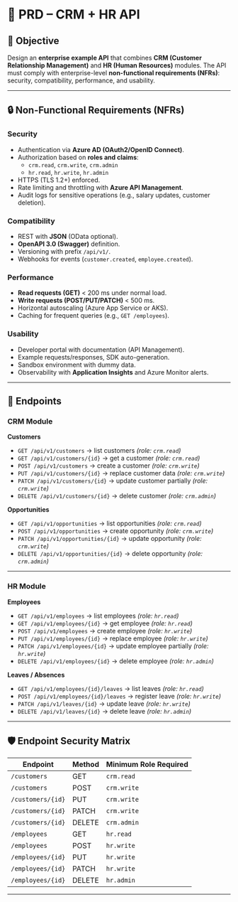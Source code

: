 # 📄 PRD – CRM + HR API  

## 🎯 Objective
Design an **enterprise example API** that combines **CRM (Customer Relationship Management)** and **HR (Human Resources)** modules. The API must comply with enterprise-level **non-functional requirements (NFRs)**: security, compatibility, performance, and usability.  

---

## 🔒 Non-Functional Requirements (NFRs)

### Security
- Authentication via **Azure AD (OAuth2/OpenID Connect)**.  
- Authorization based on **roles and claims**:  
  - `crm.read`, `crm.write`, `crm.admin`  
  - `hr.read`, `hr.write`, `hr.admin`  
- HTTPS (TLS 1.2+) enforced.  
- Rate limiting and throttling with **Azure API Management**.  
- Audit logs for sensitive operations (e.g., salary updates, customer deletion).  

### Compatibility
- REST with **JSON** (OData optional).  
- **OpenAPI 3.0 (Swagger)** definition.  
- Versioning with prefix `/api/v1/`.  
- Webhooks for events (`customer.created`, `employee.created`).  

### Performance
- **Read requests (GET)** < 200 ms under normal load.  
- **Write requests (POST/PUT/PATCH)** < 500 ms.  
- Horizontal autoscaling (Azure App Service or AKS).  
- Caching for frequent queries (e.g., `GET /employees`).  

### Usability
- Developer portal with documentation (API Management).  
- Example requests/responses, SDK auto-generation.  
- Sandbox environment with dummy data.  
- Observability with **Application Insights** and Azure Monitor alerts.  

---

## 🔗 Endpoints

### CRM Module
**Customers**  
- `GET /api/v1/customers` → list customers *(role: `crm.read`)*  
- `GET /api/v1/customers/{id}` → get a customer *(role: `crm.read`)*  
- `POST /api/v1/customers` → create a customer *(role: `crm.write`)*  
- `PUT /api/v1/customers/{id}` → replace customer data *(role: `crm.write`)*  
- `PATCH /api/v1/customers/{id}` → update customer partially *(role: `crm.write`)*  
- `DELETE /api/v1/customers/{id}` → delete customer *(role: `crm.admin`)*  

**Opportunities**  
- `GET /api/v1/opportunities` → list opportunities *(role: `crm.read`)*  
- `POST /api/v1/opportunities` → create opportunity *(role: `crm.write`)*  
- `PATCH /api/v1/opportunities/{id}` → update opportunity *(role: `crm.write`)*  
- `DELETE /api/v1/opportunities/{id}` → delete opportunity *(role: `crm.admin`)*  

---

### HR Module
**Employees**  
- `GET /api/v1/employees` → list employees *(role: `hr.read`)*  
- `GET /api/v1/employees/{id}` → get employee *(role: `hr.read`)*  
- `POST /api/v1/employees` → create employee *(role: `hr.write`)*  
- `PUT /api/v1/employees/{id}` → replace employee *(role: `hr.write`)*  
- `PATCH /api/v1/employees/{id}` → update employee partially *(role: `hr.write`)*  
- `DELETE /api/v1/employees/{id}` → delete employee *(role: `hr.admin`)*  

**Leaves / Absences**  
- `GET /api/v1/employees/{id}/leaves` → list leaves *(role: `hr.read`)*  
- `POST /api/v1/employees/{id}/leaves` → register leave *(role: `hr.write`)*  
- `PATCH /api/v1/leaves/{id}` → update leave *(role: `hr.write`)*  
- `DELETE /api/v1/leaves/{id}` → delete leave *(role: `hr.admin`)*  

---

## 🛡️ Endpoint Security Matrix

| Endpoint                  | Method | Minimum Role Required |
|---------------------------|--------|------------------------|
| `/customers`              | GET    | `crm.read`            |
| `/customers`              | POST   | `crm.write`           |
| `/customers/{id}`         | PUT    | `crm.write`           |
| `/customers/{id}`         | PATCH  | `crm.write`           |
| `/customers/{id}`         | DELETE | `crm.admin`           |
| `/employees`              | GET    | `hr.read`             |
| `/employees`              | POST   | `hr.write`            |
| `/employees/{id}`         | PUT    | `hr.write`            |
| `/employees/{id}`         | PATCH  | `hr.write`            |
| `/employees/{id}`         | DELETE | `hr.admin`            |

---
